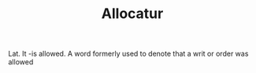 ---
title: Allocatur
letter: A
permalink: "/definitions/allocatur.html"
body: Lat. It -is allowed. A word formerly used to denote that a writ or order was
  allowed
published_at: '2018-07-07'
source: Black's Law Dictionary
layout: post
---